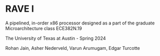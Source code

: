 # RAVE I
A pipelined, in-order x86 processor designed as a part of the graduate Microarchitecture class ECE382N.19

The University of Texas at Austin - Spring 2024

Rohan Jain, Asher Nederveld, Varun Arumugam, Edgar Turcotte

